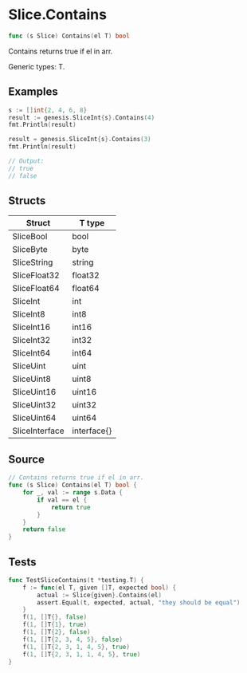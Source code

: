 # Slice.Contains

```go
func (s Slice) Contains(el T) bool
```

Contains returns true if el in arr.

Generic types: T.

## Examples

```go
s := []int{2, 4, 6, 8}
result := genesis.SliceInt{s}.Contains(4)
fmt.Println(result)

result = genesis.SliceInt{s}.Contains(3)
fmt.Println(result)

// Output:
// true
// false
```

## Structs

| Struct | T type |
| ------ | ------ |
| SliceBool | bool |
| SliceByte | byte |
| SliceString | string |
| SliceFloat32 | float32 |
| SliceFloat64 | float64 |
| SliceInt | int |
| SliceInt8 | int8 |
| SliceInt16 | int16 |
| SliceInt32 | int32 |
| SliceInt64 | int64 |
| SliceUint | uint |
| SliceUint8 | uint8 |
| SliceUint16 | uint16 |
| SliceUint32 | uint32 |
| SliceUint64 | uint64 |
| SliceInterface | interface{} |

## Source

```go
// Contains returns true if el in arr.
func (s Slice) Contains(el T) bool {
	for _, val := range s.Data {
		if val == el {
			return true
		}
	}
	return false
}
```

## Tests

```go
func TestSliceContains(t *testing.T) {
	f := func(el T, given []T, expected bool) {
		actual := Slice{given}.Contains(el)
		assert.Equal(t, expected, actual, "they should be equal")
	}
	f(1, []T{}, false)
	f(1, []T{1}, true)
	f(1, []T{2}, false)
	f(1, []T{2, 3, 4, 5}, false)
	f(1, []T{2, 3, 1, 4, 5}, true)
	f(1, []T{2, 3, 1, 1, 4, 5}, true)
}
```